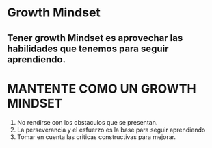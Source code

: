 # Growth Mindset
## Tener growth Mindset es aprovechar las habilidades que tenemos para seguir aprendiendo.
# MANTENTE COMO UN GROWTH MINDSET
1. No rendirse con los obstaculos que se presentan.
2. La perseverancia y el esfuerzo es la base para seguir aprendiendo
3. Tomar en cuenta las criticas constructivas para mejorar.


